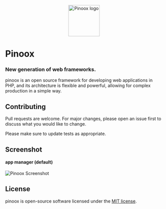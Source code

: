 <p align="center"><a href="https://www.pinoox.com" target="_blank" rel="noopener noreferrer"><img width="100" src="https://www.pinoox.com/img/logo.png" alt="Pinoox logo"></a></p>

# Pinoox

### New generation of web frameworks.
pinoox is an open source framework for developing web applications in PHP, and its architecture is flexible and powerful, allowing for complex production in a simple way.


## Contributing
Pull requests are welcome. For major changes, please open an issue first to discuss what you would like to change.

Please make sure to update tests as appropriate.

## Screenshot

#### app manager (default)
<img src="https://www.pinoox.com/img/screenshot1.jpg" alt="Pinoox Screenshot">

## License
pinoox is open-source software licensed under the [MIT license](https://opensource.org/licenses/MIT/).
